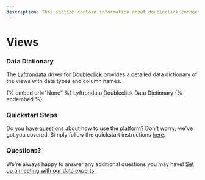 ```yaml
---
description: This section contain information about doubleclick connector views information
---
```


# Views

### Data Dictionary

The [Lyftrondata](https://www.lyftrondata.com/) driver for [Doubleclick](None/)[ ](https://www.lyftrondata.com/integration/doubleclick/)provides a detailed data dictionary of the views with data types and column names.

{% embed url="None" %}
Lyftrondata Doubleclick Data Dictionary
{% endembed %}

### Quickstart Steps

Do you have questions about how to use the platform? Don't worry; we've got you covered. Simply follow the quickstart instructions [here](../README.md).

### Questions? <a href="#questions" id="questions"></a>

We're always happy to answer any additional questions you may have! [Set up a meeting with our data experts.](https://www.lyftrondata.com/book-a-meeting/)


